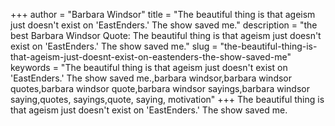 +++
author = "Barbara Windsor"
title = "The beautiful thing is that ageism just doesn't exist on 'EastEnders.' The show saved me."
description = "the best Barbara Windsor Quote: The beautiful thing is that ageism just doesn't exist on 'EastEnders.' The show saved me."
slug = "the-beautiful-thing-is-that-ageism-just-doesnt-exist-on-eastenders-the-show-saved-me"
keywords = "The beautiful thing is that ageism just doesn't exist on 'EastEnders.' The show saved me.,barbara windsor,barbara windsor quotes,barbara windsor quote,barbara windsor sayings,barbara windsor saying,quotes, sayings,quote, saying, motivation"
+++
The beautiful thing is that ageism just doesn't exist on 'EastEnders.' The show saved me.
